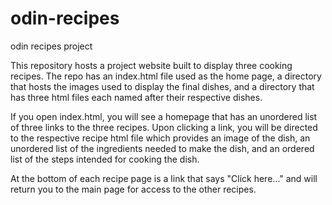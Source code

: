 # odin-recipes
odin recipes project

This repository hosts a project website built to display three cooking recipes.
The repo has an index.html file used as the home page, a directory that hosts the images used to display the final dishes, and a directory that
has three html files each named after their respective dishes.

If you open index.html, you will see a homepage that has an unordered list of three links to the three recipes. Upon clicking a link, you will be directed to the respective recipe html file which provides an image of the dish, an unordered list of the ingredients needed to make the dish, and an ordered list of the steps intended for cooking the dish.

At the bottom of each recipe page is a link that says "Click here..." and will return you to the main page for access to the other recipes.
